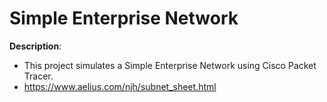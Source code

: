 # Simple Enterprise Network

**Description**:
* This project simulates a Simple Enterprise Network using Cisco Packet Tracer.
* https://www.aelius.com/njh/subnet_sheet.html
